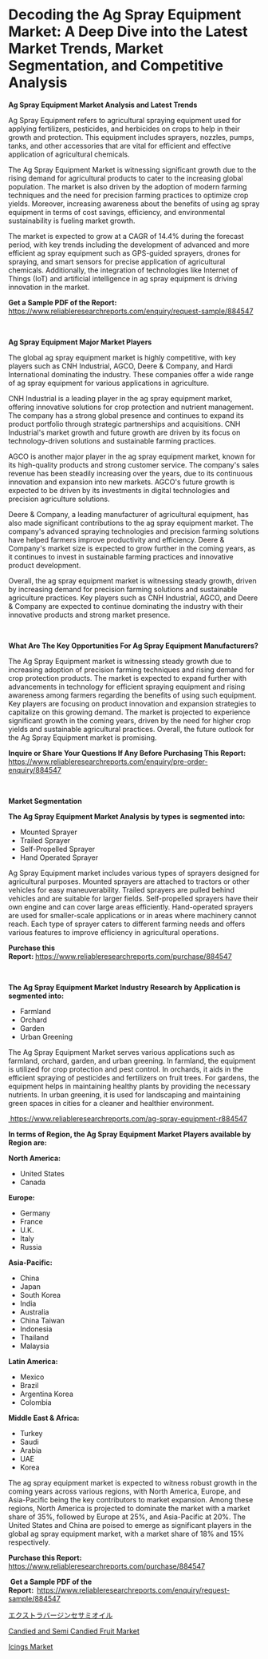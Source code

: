 <p><h1>Decoding the Ag Spray Equipment Market: A Deep Dive into the Latest Market Trends, Market Segmentation, and Competitive Analysis</h1></p><p><strong>Ag Spray Equipment Market Analysis and Latest Trends</strong></p>
<p><p>Ag Spray Equipment refers to agricultural spraying equipment used for applying fertilizers, pesticides, and herbicides on crops to help in their growth and protection. This equipment includes sprayers, nozzles, pumps, tanks, and other accessories that are vital for efficient and effective application of agricultural chemicals.</p><p>The Ag Spray Equipment Market is witnessing significant growth due to the rising demand for agricultural products to cater to the increasing global population. The market is also driven by the adoption of modern farming techniques and the need for precision farming practices to optimize crop yields. Moreover, increasing awareness about the benefits of using ag spray equipment in terms of cost savings, efficiency, and environmental sustainability is fueling market growth.</p><p>The market is expected to grow at a CAGR of 14.4% during the forecast period, with key trends including the development of advanced and more efficient ag spray equipment such as GPS-guided sprayers, drones for spraying, and smart sensors for precise application of agricultural chemicals. Additionally, the integration of technologies like Internet of Things (IoT) and artificial intelligence in ag spray equipment is driving innovation in the market.</p></p>
<p><strong>Get a Sample PDF of the Report:&nbsp;</strong> <a href="https://www.reliableresearchreports.com/enquiry/request-sample/884547">https://www.reliableresearchreports.com/enquiry/request-sample/884547</a></p>
<p>&nbsp;</p>
<p><strong>Ag Spray Equipment Major Market Players</strong></p>
<p><p>The global ag spray equipment market is highly competitive, with key players such as CNH Industrial, AGCO, Deere & Company, and Hardi International dominating the industry. These companies offer a wide range of ag spray equipment for various applications in agriculture.</p><p>CNH Industrial is a leading player in the ag spray equipment market, offering innovative solutions for crop protection and nutrient management. The company has a strong global presence and continues to expand its product portfolio through strategic partnerships and acquisitions. CNH Industrial's market growth and future growth are driven by its focus on technology-driven solutions and sustainable farming practices.</p><p>AGCO is another major player in the ag spray equipment market, known for its high-quality products and strong customer service. The company's sales revenue has been steadily increasing over the years, due to its continuous innovation and expansion into new markets. AGCO's future growth is expected to be driven by its investments in digital technologies and precision agriculture solutions.</p><p>Deere & Company, a leading manufacturer of agricultural equipment, has also made significant contributions to the ag spray equipment market. The company's advanced spraying technologies and precision farming solutions have helped farmers improve productivity and efficiency. Deere & Company's market size is expected to grow further in the coming years, as it continues to invest in sustainable farming practices and innovative product development.</p><p>Overall, the ag spray equipment market is witnessing steady growth, driven by increasing demand for precision farming solutions and sustainable agriculture practices. Key players such as CNH Industrial, AGCO, and Deere & Company are expected to continue dominating the industry with their innovative products and strong market presence.</p></p>
<p>&nbsp;</p>
<p><strong>What Are The Key Opportunities For Ag Spray Equipment Manufacturers?</strong></p>
<p><p>The Ag Spray Equipment market is witnessing steady growth due to increasing adoption of precision farming techniques and rising demand for crop protection products. The market is expected to expand further with advancements in technology for efficient spraying equipment and rising awareness among farmers regarding the benefits of using such equipment. Key players are focusing on product innovation and expansion strategies to capitalize on this growing demand. The market is projected to experience significant growth in the coming years, driven by the need for higher crop yields and sustainable agricultural practices. Overall, the future outlook for the Ag Spray Equipment market is promising.</p></p>
<p><strong>Inquire or Share Your Questions If Any Before Purchasing This Report:</strong> <a href="https://www.reliableresearchreports.com/enquiry/pre-order-enquiry/884547">https://www.reliableresearchreports.com/enquiry/pre-order-enquiry/884547</a></p>
<p>&nbsp;</p>
<p><strong>Market Segmentation</strong></p>
<p><strong>The Ag Spray Equipment Market Analysis by types is segmented into:</strong></p>
<p><ul><li>Mounted Sprayer</li><li>Trailed Sprayer</li><li>Self-Propelled Sprayer</li><li>Hand Operated Sprayer</li></ul></p>
<p><p>Ag Spray Equipment market includes various types of sprayers designed for agricultural purposes. Mounted sprayers are attached to tractors or other vehicles for easy maneuverability. Trailed sprayers are pulled behind vehicles and are suitable for larger fields. Self-propelled sprayers have their own engine and can cover large areas efficiently. Hand-operated sprayers are used for smaller-scale applications or in areas where machinery cannot reach. Each type of sprayer caters to different farming needs and offers various features to improve efficiency in agricultural operations.</p></p>
<p><strong>Purchase this Report:&nbsp;</strong><a href="https://www.reliableresearchreports.com/purchase/884547">https://www.reliableresearchreports.com/purchase/884547</a></p>
<p>&nbsp;</p>
<p><strong>The Ag Spray Equipment Market Industry Research by Application is segmented into:</strong></p>
<p><ul><li>Farmland</li><li>Orchard</li><li>Garden</li><li>Urban Greening</li></ul></p>
<p><p>The Ag Spray Equipment Market serves various applications such as farmland, orchard, garden, and urban greening. In farmland, the equipment is utilized for crop protection and pest control. In orchards, it aids in the efficient spraying of pesticides and fertilizers on fruit trees. For gardens, the equipment helps in maintaining healthy plants by providing the necessary nutrients. In urban greening, it is used for landscaping and maintaining green spaces in cities for a cleaner and healthier environment.</p></p>
<p><a href="https://www.reliableresearchreports.com/ag-spray-equipment-r884547">&nbsp;https://www.reliableresearchreports.com/ag-spray-equipment-r884547</a></p>
<p><strong>In terms of Region, the Ag Spray Equipment Market Players available by Region are:</strong></p>
<p>
    <p> <strong> North America: </strong>
        <ul>
            <li>United States</li>
            <li>Canada</li>
        </ul>
        </p> 
    <p> <strong> Europe: </strong>
        <ul>
            <li>Germany</li>
            <li>France</li>
            <li>U.K.</li>
            <li>Italy</li>
            <li>Russia</li>
        </ul>
        </p> 
    <p> <strong> Asia-Pacific: </strong>
        <ul>
            <li>China</li>
            <li>Japan</li>
            <li>South Korea</li>
            <li>India</li>
            <li>Australia</li>
            <li>China Taiwan</li>
            <li>Indonesia</li>
            <li>Thailand</li>
            <li>Malaysia</li>
        </ul>
        </p> 
    <p> <strong> Latin America: </strong>
        <ul>
            <li>Mexico</li>
            <li>Brazil</li>
            <li>Argentina Korea</li>
            <li>Colombia</li>
        </ul>
        </p> 
    <p> <strong> Middle East & Africa: </strong>
        <ul>
            <li>Turkey</li>
            <li>Saudi</li>
            <li>Arabia</li>
            <li>UAE</li>
            <li>Korea</li>
        </ul>
    </p>
    </p>
<p><p>The ag spray equipment market is expected to witness robust growth in the coming years across various regions, with North America, Europe, and Asia-Pacific being the key contributors to market expansion. Among these regions, North America is projected to dominate the market with a market share of 35%, followed by Europe at 25%, and Asia-Pacific at 20%. The United States and China are poised to emerge as significant players in the global ag spray equipment market, with a market share of 18% and 15% respectively.</p></p>
<p><strong>Purchase this Report: </strong><a href="https://www.reliableresearchreports.com/purchase/884547">https://www.reliableresearchreports.com/purchase/884547</a></p>
<p>&nbsp;<strong>Get a Sample PDF of the Report:&nbsp;&nbsp;</strong><a href="https://www.reliableresearchreports.com/enquiry/request-sample/884547">https://www.reliableresearchreports.com/enquiry/request-sample/884547</a></p>
<p><strong></strong></p>
<p><p><a href="https://medium.com/@fabianhoncescu2022/extra-virgin%E3%81%94%E3%81%BE%E6%B2%B9%E5%B8%82%E5%A0%B4%E3%81%AE%E5%88%86%E6%9E%90-%E3%82%B0%E3%83%AD%E3%83%BC%E3%83%90%E3%83%AB%E7%94%A3%E6%A5%AD%E3%81%AE%E8%A6%8B%E8%A7%A3%E3%81%A8%E4%BA%88%E6%B8%AC-2024%E5%B9%B4%E3%81%8B%E3%82%892031%E5%B9%B4-e6b5f78ff1a6">エクストラバージンセサミオイル</a></p><p><a href="https://www.linkedin.com/pulse/candied-semi-fruitnbspmarket-focuses-market-share-size-projected-ilnaf?trackingId=Int%2BY8s4CVKF9oJFzyn5TQ%3D%3D">Candied and Semi Candied Fruit Market</a></p><p><a href="https://www.linkedin.com/pulse/icings-market-size-trends-complete-industry-overview-2024-kv1we?trackingId=1gSLCjTC8MCOZ20WuGIdBA%3D%3D">Icings Market</a></p></p>